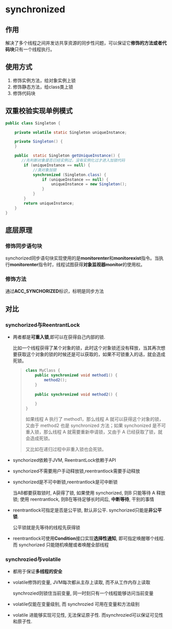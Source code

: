 # synchronized

## 作用

解决了多个线程之间并发访共享资源的同步性问题，可以保证它**修饰的方法或者代码块**只有一个线程执行。

## 使用方式

1. 修饰实例方法，给对象实例上锁
2. 修饰静态方法，给class类上锁
3. 修饰代码块

## 双重校验实现单例模式

```java
public class Singleton {

    private volatile static Singleton uniqueInstance;

    private Singleton() {
    }

    public  static Singleton getUniqueInstance() {
       //先判断对象是否已经实例过，没有实例化过才进入加锁代码
        if (uniqueInstance == null) {
            //类对象加锁
            synchronized (Singleton.class) {
                if (uniqueInstance == null) {
                    uniqueInstance = new Singleton();
                }
            }
        }
        return uniqueInstance;
    }
}
```

## 底层原理

### 修饰同步语句块

synchorized同步语句块实现使用的是**monitorenter**和**monitorexist**指令。当执行**monitorenter**指令时，线程试图获得**对象监视器monitor**的使用权。

### 修饰方法

通过**ACC_SYNCHORIZED**标识，标明是同步方法

## 对比

### synchorized与ReentrantLock

- 两者都是**可重入锁**,即可以在获得自己内部的锁.

  比如一个线程获得了某个对象的锁，此时这个对象锁还没有释放，当其再次想要获取这个对象的锁的时候还是可以获取的，如果不可锁重入的话，就会造成死锁。

  > ```java
  > class MyClass {
  >     public synchronized void method1() {
  >         method2();
  >     }
  >  
  >     public synchronized void method2() {
  >  
  >     }
  > }
  > ```
  >
  > 如果线程 A 执行了 method1，那么线程 A 就可以获得这个对象的锁，又由于 method2 也是 synchronized 方法；如果 synchonized 是不可重入锁，那么线程 A 就需要重新申请锁，又由于 A 已经获取了锁，就会造成死锁。
  >
  > 又比如在递归过程中非重入锁也会死锁。

- synchorized依赖于JVM, ReentrantLock依赖于API

- synchorized不需要用户手动释放锁,reentrantlock需要手动释放

- synchorized是不可中断锁,reentrantlock是可中断锁

  当AB都要获取锁时, A获得了锁, 如果使用 synchorized, 则B 只能等待 A 释放锁;  使用 reentrantlock, 则B在等待足够长时间后, **中断等待**, 干别的事情

- reentrantlock可指定是否是公平锁, 默认非公平. synchorized只能是**非公平锁**.

  公平锁就是先等待的线程先获得锁

- reentrantlock可使用**Condition**接口实现**选择性通知**, 即可指定唤醒哪个线程. 而 synchorized 只能随机唤醒或者唤醒全部线程

### synchrozied与volatile

- 都用于保证**多线程的安全**

- volatile修饰的变量, JVM每次都从主存上读取, 而不从工作内存上读取

  synchrozied则锁住当前变量, 同一时刻只有一个线程能够访问当前变量

- volatile仅能在变量级别, 而 synchrozied 可用在变量和方法级别

- volatile 进能够实现可见性, 无法保证原子性. 而synchrozied可以保证可见性和原子性.

